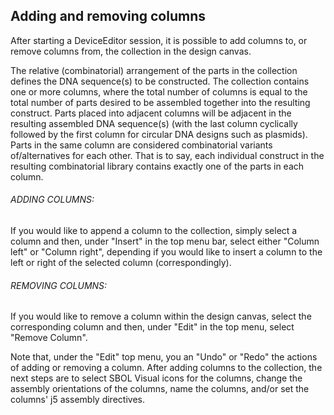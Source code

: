 ## Adding and removing columns

After starting a DeviceEditor session, it is possible to add columns to, or remove columns from, the collection in the design canvas.

The relative (combinatorial) arrangement of the parts in the collection defines the DNA sequence(s) to be constructed. The collection contains one or more columns, where the total number of columns is equal to the total number of parts desired to be assembled together into the resulting construct. Parts placed into adjacent columns will be adjacent in the resulting assembled DNA sequence(s) (with the last column cyclically followed by the first column for circular DNA designs such as plasmids). Parts in the same column are considered combinatorial variants of/alternatives for each other. That is to say, each individual construct in the resulting combinatorial library contains exactly one of the parts in each column.

###### ADDING COLUMNS:

If you would like to append a column to the collection, simply select a column and then, under "Insert" in the top menu bar, select either "Column left" or "Column right", depending if you would like to insert a column to the left or right of the selected column (correspondingly). 

###### REMOVING COLUMNS:

If you would like to remove a column within the design canvas, select the corresponding column and then, under "Edit" in the top menu, select "Remove Column". 

Note that, under the "Edit" top menu, you an "Undo" or "Redo" the actions of adding or removing a column.
After adding columns to the collection, the next steps are to select SBOL Visual icons for the columns, change the assembly orientations of the columns, name the columns, and/or set the columns' j5 assembly directives.